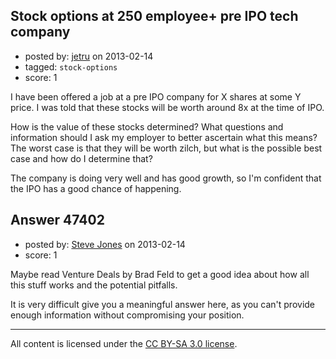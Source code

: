 ## Stock options at 250 employee+ pre IPO tech company

- posted by: [jetru](https://stackexchange.com/users/-1/24013-jetru) on 2013-02-14
- tagged: `stock-options`
- score: 1

I have been offered a job at a pre IPO company for X shares at some Y price. I was told that these stocks will be worth around 8x at the time of IPO.

How is the value of these stocks determined? What questions and information should I ask my employer to better ascertain what this means? The worst case is that they will be worth zilch, but what is the possible best case and how do I determine that?

The company is doing very well and has good growth, so I'm confident that the IPO has a good chance of happening. 


## Answer 47402

- posted by: [Steve Jones](https://stackexchange.com/users/-1/12985-steve-jones) on 2013-02-14
- score: 1

Maybe read Venture Deals by Brad Feld to get a good idea about how all this stuff works and the potential pitfalls.

It is very difficult give you a meaningful answer here, as you can't provide enough information without compromising your position.



---

All content is licensed under the [CC BY-SA 3.0 license](https://creativecommons.org/licenses/by-sa/3.0/).
